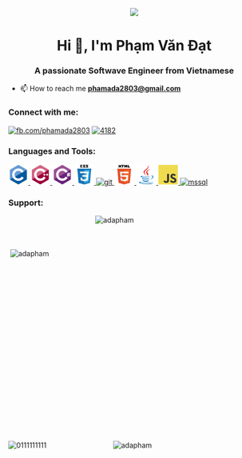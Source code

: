 <p align="center" >
  <img height="200" src="https://i.imgur.com/MvMxQ1a.gif" />
</p>
<h1 align="center">Hi 👋, I'm Phạm Văn Đạt</h1>
<h3 align="center">A passionate Softwave Engineer from Vietnamese</h3>

- 📫 How to reach me **phamada2803@gmail.com**

<h3 align="left">Connect with me:</h3>
<p align="left">
<a href="https://fb.com/fb.com/phamada2803" target="blank"><img align="center" src="https://raw.githubusercontent.com/rahuldkjain/github-profile-readme-generator/master/src/images/icons/Social/facebook.svg" alt="fb.com/phamada2803" height="30" width="40" /></a>
<a href="https://discord.gg/4182" target="blank"><img align="center" src="https://raw.githubusercontent.com/rahuldkjain/github-profile-readme-generator/master/src/images/icons/Social/discord.svg" alt="4182" height="30" width="40" /></a>
</p>


<h3 align="left">Languages and Tools:</h3>
<p align="left"> <a href="https://www.cprogramming.com/" target="_blank" rel="noreferrer"> <img src="https://raw.githubusercontent.com/devicons/devicon/master/icons/c/c-original.svg" alt="c" width="40" height="40"/> </a> <a href="https://www.w3schools.com/cpp/" target="_blank" rel="noreferrer"> <img src="https://raw.githubusercontent.com/devicons/devicon/master/icons/cplusplus/cplusplus-original.svg" alt="cplusplus" width="40" height="40"/> </a> <a href="https://www.w3schools.com/cs/" target="_blank" rel="noreferrer"> <img src="https://raw.githubusercontent.com/devicons/devicon/master/icons/csharp/csharp-original.svg" alt="csharp" width="40" height="40"/> </a> <a href="https://www.w3schools.com/css/" target="_blank" rel="noreferrer"> <img src="https://raw.githubusercontent.com/devicons/devicon/master/icons/css3/css3-original-wordmark.svg" alt="css3" width="40" height="40"/> </a> <a href="https://git-scm.com/" target="_blank" rel="noreferrer"> <img src="https://www.vectorlogo.zone/logos/git-scm/git-scm-icon.svg" alt="git" width="40" height="40"/> </a> <a href="https://www.w3.org/html/" target="_blank" rel="noreferrer"> <img src="https://raw.githubusercontent.com/devicons/devicon/master/icons/html5/html5-original-wordmark.svg" alt="html5" width="40" height="40"/> </a> <a href="https://www.java.com" target="_blank" rel="noreferrer"> <img src="https://raw.githubusercontent.com/devicons/devicon/master/icons/java/java-original.svg" alt="java" width="40" height="40"/> </a> <a href="https://developer.mozilla.org/en-US/docs/Web/JavaScript" target="_blank" rel="noreferrer"> <img src="https://raw.githubusercontent.com/devicons/devicon/master/icons/javascript/javascript-original.svg" alt="javascript" width="40" height="40"/> </a> <a href="https://www.microsoft.com/en-us/sql-server" target="_blank" rel="noreferrer"> <img src="https://www.svgrepo.com/show/303229/microsoft-sql-server-logo.svg" alt="mssql" width="40" height="40"/> </a> </p>

<h3 align="left">Support:</h3>
<p><img width="330" height="450" align="right" src="https://cdn.dribbble.com/users/664063/screenshots/15373936/media/d1fd50845890a3f3aaf0921bb267a28a.gif" alt="adapham" /></p>
<p><a href="https://www.buymeacoffee.com/0111111111"> <img align="left" src="https://cdn.buymeacoffee.com/buttons/v2/default-yellow.png" height="50" width="210" alt="0111111111" /></a></p><br><br><br>
<p><img align="left" src="https://github-readme-stats.vercel.app/api/top-langs?username=adapham&show_icons=true&locale=en&layout=compact" alt="adapham" /></p>

<p>&nbsp;<img align="center" src="https://github-readme-stats.vercel.app/api?username=adapham&show_icons=true&locale=en" alt="adapham" /></p>



